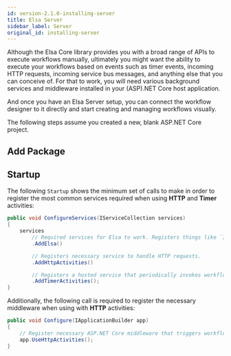 ```yaml
---
id: version-2.1.0-installing-server
title: Elsa Server
sidebar_label: Server
original_id: installing-server
---
```


Although the Elsa Core library provides you with a broad range of APIs to execute workflows manually, ultimately you might want the ability to execute your workflows based on events such as timer events, incoming HTTP requests, incoming service bus messages, and anything else that you can conceive of.
For that to work, you will need various background services and middleware installed in your (ASP).NET Core host application.
 
And once you have an Elsa Server setup, you can connect the workflow designer to it directly and start creating and managing workflows visually.

The following steps assume you created a new, blank ASP.NET Core project.

## Add Package



## Startup

The following `Startup` shows the minimum set of calls to make in order to register the most common services required when using **HTTP** and **Timer** activities:

```csharp
public void ConfigureServices(IServiceCollection services)
{
    services
        // Required services for Elsa to work. Registers things like `IWorkflowInvoker`.
        .AddElsa()

        // Registers necessary service to handle HTTP requests.
        .AddHttpActivities()

        // Registers a hosted service that periodically invokes workflows containing time-based activities. 
        .AddTimerActivities();
}
```

Additionally, the following call is required to register the necessary middleware when using with **HTTP** activities:

```csharp
public void Configure(IApplicationBuilder app)
{
    // Register necessary ASP.NET Core middleware that triggers workflows containing HTTP activities. 
    app.UseHttpActivities();
}
```